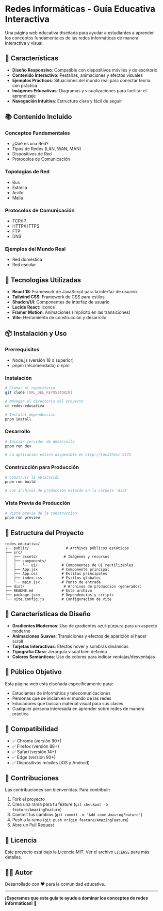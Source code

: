 # Redes Informáticas - Guía Educativa Interactiva

Una página web educativa diseñada para ayudar a estudiantes a aprender los conceptos fundamentales de las redes informáticas de manera interactiva y visual.

## 🌟 Características

- **Diseño Responsivo**: Compatible con dispositivos móviles y de escritorio
- **Contenido Interactivo**: Pestañas, animaciones y efectos visuales
- **Ejemplos Prácticos**: Situaciones del mundo real para conectar teoría con práctica
- **Imágenes Educativas**: Diagramas y visualizaciones para facilitar el aprendizaje
- **Navegación Intuitiva**: Estructura clara y fácil de seguir

## 📚 Contenido Incluido

### Conceptos Fundamentales
- ¿Qué es una Red?
- Tipos de Redes (LAN, WAN, MAN)
- Dispositivos de Red
- Protocolos de Comunicación

### Topologías de Red
- Bus
- Estrella
- Anillo
- Malla

### Protocolos de Comunicación
- TCP/IP
- HTTP/HTTPS
- FTP
- DNS

### Ejemplos del Mundo Real
- Red doméstica
- Red escolar

## 🚀 Tecnologías Utilizadas

- **React 18**: Framework de JavaScript para la interfaz de usuario
- **Tailwind CSS**: Framework de CSS para estilos
- **Shadcn/UI**: Componentes de interfaz de usuario
- **Lucide React**: Iconos
- **Framer Motion**: Animaciones (implícito en las transiciones)
- **Vite**: Herramienta de construcción y desarrollo

## 📦 Instalación y Uso

### Prerrequisitos
- Node.js (versión 18 o superior)
- pnpm (recomendado) o npm

### Instalación
```bash
# Clonar el repositorio
git clone [URL_DEL_REPOSITORIO]

# Navegar al directorio del proyecto
cd redes-educativa

# Instalar dependencias
pnpm install
```

### Desarrollo
```bash
# Iniciar servidor de desarrollo
pnpm run dev

# La aplicación estará disponible en http://localhost:5173
```

### Construcción para Producción
```bash
# Construir la aplicación
pnpm run build

# Los archivos de producción estarán en la carpeta 'dist'
```

### Vista Previa de Producción
```bash
# Vista previa de la construcción
pnpm run preview
```

## 📁 Estructura del Proyecto

```
redes-educativa/
├── public/                 # Archivos públicos estáticos
├── src/
│   ├── assets/            # Imágenes y recursos
│   ├── components/
│   │   └── ui/           # Componentes de UI reutilizables
│   ├── App.jsx           # Componente principal
│   ├── App.css           # Estilos principales
│   ├── index.css         # Estilos globales
│   └── main.jsx          # Punto de entrada
├── dist/                  # Archivos de producción (generados)
├── README.md             # Este archivo
├── package.json          # Dependencias y scripts
└── vite.config.js        # Configuración de Vite
```

## 🎨 Características de Diseño

- **Gradientes Modernos**: Uso de gradientes azul-púrpura para un aspecto moderno
- **Animaciones Suaves**: Transiciones y efectos de aparición al hacer scroll
- **Tarjetas Interactivas**: Efectos hover y sombras dinámicas
- **Tipografía Clara**: Jerarquía visual bien definida
- **Colores Semánticos**: Uso de colores para indicar ventajas/desventajas

## 🎯 Público Objetivo

Esta página web está diseñada específicamente para:
- Estudiantes de informática y telecomunicaciones
- Personas que se inician en el mundo de las redes
- Educadores que buscan material visual para sus clases
- Cualquier persona interesada en aprender sobre redes de manera práctica

## 📱 Compatibilidad

- ✅ Chrome (versión 90+)
- ✅ Firefox (versión 88+)
- ✅ Safari (versión 14+)
- ✅ Edge (versión 90+)
- ✅ Dispositivos móviles (iOS y Android)

## 🤝 Contribuciones

Las contribuciones son bienvenidas. Para contribuir:

1. Fork el proyecto
2. Crea una rama para tu feature (`git checkout -b feature/AmazingFeature`)
3. Commit tus cambios (`git commit -m 'Add some AmazingFeature'`)
4. Push a la rama (`git push origin feature/AmazingFeature`)
5. Abre un Pull Request

## 📄 Licencia

Este proyecto está bajo la Licencia MIT. Ver el archivo `LICENSE` para más detalles.

## 👨‍💻 Autor

Desarrollado con ❤️ para la comunidad educativa.

---

**¡Esperamos que esta guía te ayude a dominar los conceptos de redes informáticas!** 🚀

